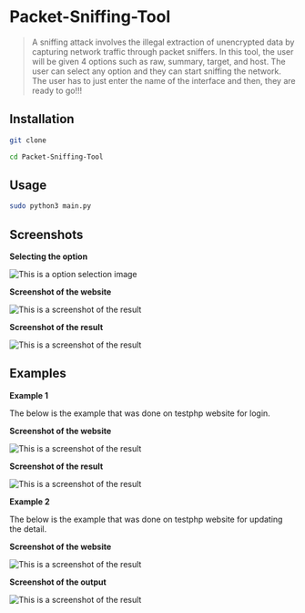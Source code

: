 # Packet-Sniffing-Tool

> A sniffing attack involves the illegal extraction of unencrypted data by capturing network traffic through packet sniffers. In this tool, the user will be given 4 options such as raw, summary, target, and host. The user can select any option and they can start sniffing the network. The user has to just enter the name of the interface and then, they are ready to go!!!

Installation
----------------

```bash
git clone 
```

```bash
cd Packet-Sniffing-Tool
```

Usage
------------------

```bash
sudo python3 main.py
```

Screenshots
-------------------

**Selecting the option**

![This is a option selection image]()

**Screenshot of the website**

![This is a screenshot of the result]()

**Screenshot of the result**

![This is a screenshot of the result]()


Examples
---------------------

**Example 1**

The below is the example that was done on testphp website for login.

**Screenshot of the website**

![This is a screenshot of the result]()

**Screenshot of the result**

![This is a screenshot of the result]()

**Example 2**

The below is the example that was done on testphp website for updating the detail.

**Screenshot of the website**

![This is a screenshot of the result]()

**Screenshot of the output**

![This is a screenshot of the result]()
